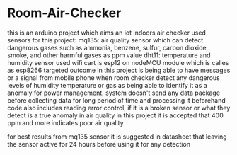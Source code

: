 # Room-Air-Checker
this is an arduino project which aims an iot indoors air checker
used sensors for this project:
  mq135: air quality sensor which can detect dangerous gases such as ammonia, benzene, sulfur, carbon dioxide, smoke, and other harmful gases as ppm value
  dht11: temperature and humidity sensor
used wifi cart is esp12 on nodeMCU module which is calles as esp8266
targeted outcome in this project is being able to have messages or a signal from mobile phone when room checker detect any dangerous levels of humidity temperature or gas as being able to identify it as a anomaly 
for power management, system doesn't send any data package before collecting data for long period of time and processing it beforehand
code also includes reading error control, if it is a broken sensor or what they detect is a true anomaly in air quality
in this project it is accepted that 400 ppm and more indicates poor air quality

for best results from mq135 sensor it is suggested in datasheet that leaving the sensor active for 24 hours before using it for any detection
